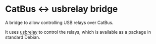 # CatBus ↔ usbrelay bridge

A bridge to allow controlling USB relays over CatBus. 

It uses [usbrelay](https://github.com/darrylb123/usbrelay) to control the relays, which is available as a package in standard Debian.

